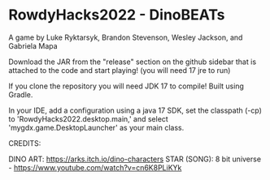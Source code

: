 # RowdyHacks2022 - DinoBEATs

A game by Luke Ryktarsyk, Brandon Stevenson, Wesley Jackson, and Gabriela Mapa

Download the JAR from the "release" section on the github sidebar that is attached to the code and start playing! (you will need 17 jre to run)

If you clone the repository you will need JDK 17 to compile!
Built using Gradle. 

In your IDE, add a configuration using a java 17 SDK, 
set the classpath (-cp) to 'RowdyHacks2022.desktop.main,'
and select 'mygdx.game.DesktopLauncher' as your main class.

CREDITS: 

DINO ART: https://arks.itch.io/dino-characters
STAR (SONG): 8 bit universe - https://www.youtube.com/watch?v=cn6K8PLiKYk

